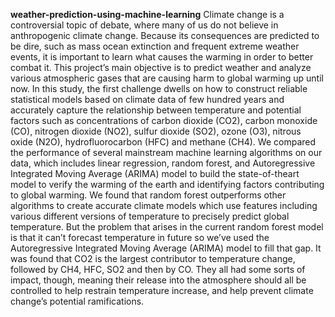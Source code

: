 <b>weather-prediction-using-machine-learning</b>
Climate change is a controversial topic of debate, where many of us do not believe in anthropogenic climate change. Because its consequences are predicted to be dire, such as mass ocean extinction and frequent extreme weather events, it is important to learn what causes the warming in order to better combat it. This project’s main objective is to predict weather and analyze various atmospheric gases that are causing harm to global warming up until now. In this study, the first challenge dwells on how to construct reliable statistical models based on climate data of few hundred years and accurately capture the relationship between temperature and potential factors such as concentrations of carbon dioxide (CO2), carbon monoxide (CO), nitrogen dioxide (NO2), sulfur dioxide (SO2), ozone (O3), nitrous oxide (N2O), hydrofluorocarbon (HFC) and methane (CH4). We compared the performance of several mainstream machine learning algorithms on our data, which includes linear regression, random forest, and Autoregressive Integrated Moving Average (ARIMA) model to build the state-of-theart model to verify the warming of the earth and identifying factors contributing to global warming. We found that random forest outperforms other algorithms to create accurate climate models which use features including various different versions of temperature to precisely predict global temperature. But the problem that arises in the current random forest model is that it can’t forecast temperature in future so we’ve used the Autoregressive Integrated Moving Average (ARIMA) model to fill that gap. It was found that CO2 is the largest contributor to temperature change, followed by CH4, HFC, SO2 and then by CO. They all had some sorts of impact, though, meaning their release into the atmosphere should all be controlled to help restrain temperature increase, and help prevent climate change’s potential ramifications.
